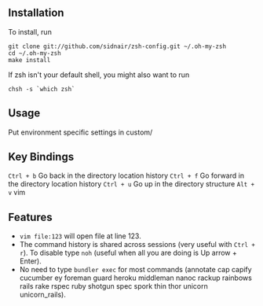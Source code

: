Installation
------------

To install, run

    git clone git://github.com/sidnair/zsh-config.git ~/.oh-my-zsh
    cd ~/.oh-my-zsh
    make install

If zsh isn't your default shell, you might also want to run

    chsh -s `which zsh`

Usage
-------------
Put environment specific settings in custom/

Key Bindings
-------------

`Ctrl + b` Go back in the directory location history
`Ctrl + f` Go forward in the directory location history
`Ctrl + u` Go up in the directory structure
`Alt + v` vim

Features
--------

* `vim file:123` will open file at line 123.
* The command history is shared across sessions (very useful with `Ctrl + r`).
  To disable type `noh` (useful when all you are doing is Up arrow + Enter).
* No need to type `bundler exec` for most commands (annotate cap capify
  cucumber ey foreman guard heroku middleman nanoc rackup rainbows rails rake
  rspec ruby shotgun spec spork thin thor unicorn unicorn\_rails).
